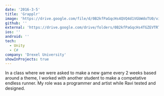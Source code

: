 ```yaml
---
date: '2016-3-5'
title: 'Grapplr'
image: 'https://drive.google.com/file/d/0B2kfPaGqcHs4QVQ4d1VGbWdoTU0/view?usp=share_link&resourcekey=0-LWOXeocx3Y8XC6gjsMiO-A'
github: ''
external: 'https://drive.google.com/drive/folders/0B2kfPaGqcHs4TGZEVTRTdG9zOXM?resourcekey=0-9h7kg_RMlrT3NP-k-vNxDQ&usp=sharing'
ios: ''
android: ''
tech:
  - Unity
  - C#
company: 'Drexel University'
showInProjects: true
---
```


In a class where we were asked to make a new game every 2 weeks based around a theme, I worked with another student to make a competative endless runner. My role was a programmer and artist while Ravi tested and designed.
